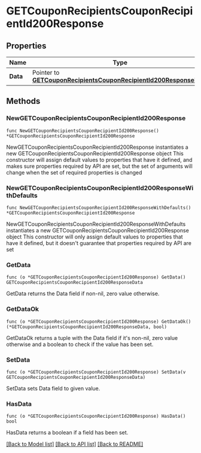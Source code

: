 # GETCouponRecipientsCouponRecipientId200Response

## Properties

Name | Type | Description | Notes
------------ | ------------- | ------------- | -------------
**Data** | Pointer to [**GETCouponRecipientsCouponRecipientId200ResponseData**](GETCouponRecipientsCouponRecipientId200ResponseData.md) |  | [optional] 

## Methods

### NewGETCouponRecipientsCouponRecipientId200Response

`func NewGETCouponRecipientsCouponRecipientId200Response() *GETCouponRecipientsCouponRecipientId200Response`

NewGETCouponRecipientsCouponRecipientId200Response instantiates a new GETCouponRecipientsCouponRecipientId200Response object
This constructor will assign default values to properties that have it defined,
and makes sure properties required by API are set, but the set of arguments
will change when the set of required properties is changed

### NewGETCouponRecipientsCouponRecipientId200ResponseWithDefaults

`func NewGETCouponRecipientsCouponRecipientId200ResponseWithDefaults() *GETCouponRecipientsCouponRecipientId200Response`

NewGETCouponRecipientsCouponRecipientId200ResponseWithDefaults instantiates a new GETCouponRecipientsCouponRecipientId200Response object
This constructor will only assign default values to properties that have it defined,
but it doesn't guarantee that properties required by API are set

### GetData

`func (o *GETCouponRecipientsCouponRecipientId200Response) GetData() GETCouponRecipientsCouponRecipientId200ResponseData`

GetData returns the Data field if non-nil, zero value otherwise.

### GetDataOk

`func (o *GETCouponRecipientsCouponRecipientId200Response) GetDataOk() (*GETCouponRecipientsCouponRecipientId200ResponseData, bool)`

GetDataOk returns a tuple with the Data field if it's non-nil, zero value otherwise
and a boolean to check if the value has been set.

### SetData

`func (o *GETCouponRecipientsCouponRecipientId200Response) SetData(v GETCouponRecipientsCouponRecipientId200ResponseData)`

SetData sets Data field to given value.

### HasData

`func (o *GETCouponRecipientsCouponRecipientId200Response) HasData() bool`

HasData returns a boolean if a field has been set.


[[Back to Model list]](../README.md#documentation-for-models) [[Back to API list]](../README.md#documentation-for-api-endpoints) [[Back to README]](../README.md)


